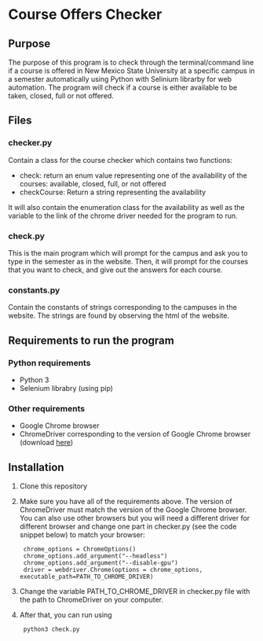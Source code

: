 # Course Offers Checker

## Purpose
The purpose of this program is to check through the terminal/command line if a course is offered in New Mexico State University at a specific campus in a semester automatically using Python with Selinium librarby for web automation. The program will check if a course is either available to be taken, closed, full or not offered.

## Files
### checker.py
Contain a class for the course checker which contains two functions:
+ check: return an enum value representing one of the availability of the courses: available, closed, full, or not offered
+ checkCourse: Return a string representing the availability

It will also contain the enumeration class for the availability as well as the variable to the link of the chrome driver needed for the program to run. 

### check.py
This is the main program which will prompt for the campus and ask you to type in the semester as in the website. Then, it will prompt for the courses that you want to check, and give out the answers for each course.

### constants.py
Contain the constants of strings corresponding to the campuses in the website. The strings are found by observing the html of the website. 

## Requirements to run the program
### Python requirements
+ Python 3
+ Selenium librabry (using pip)

### Other requirements
+ Google Chrome browser
+ ChromeDriver corresponding to the version of Google Chrome browser (download [here](https://chromedriver.chromium.org/))

## Installation
1. Clone this repository
2. Make sure you have all of the requirements above. The version of ChromeDriver must match the version of the Google Chrome browser. You can also use other browsers but you will need a different driver for different browser and change one part in checker.py (see the code snippet below) to match your browser:

        chrome_options = ChromeOptions()
        chrome_options.add_argument("--headless")
        chrome_options.add_argument("--disable-gpu") 
        driver = webdriver.Chrome(options = chrome_options, executable_path=PATH_TO_CHROME_DRIVER)
        
3. Change the variable PATH_TO_CHROME_DRIVER in checker.py file with the path to ChromeDriver on your computer.  
4. After that, you can run using 

        python3 check.py
